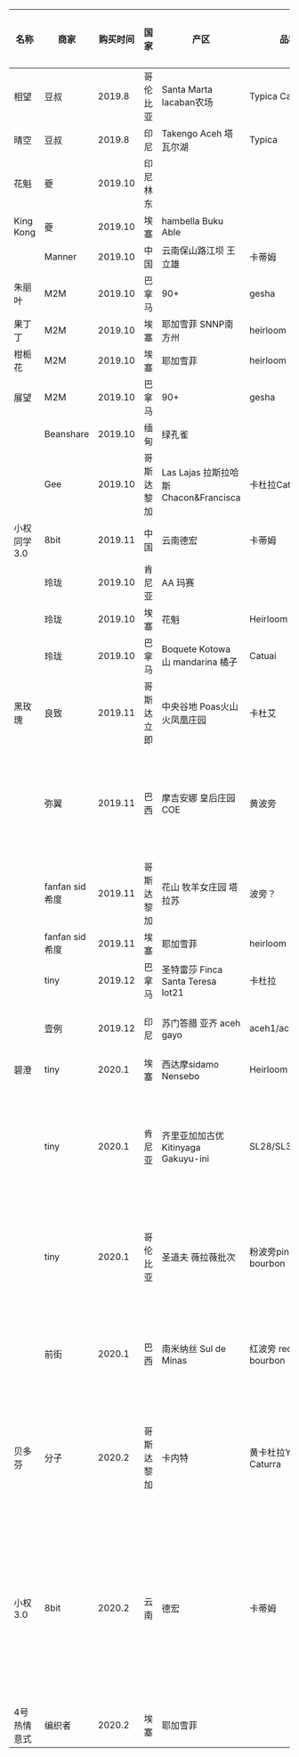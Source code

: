 | 名称        | 商家           | 购买时间 | 国家       | 产区                                  | 品种                   | 处理法              | 烘焙度            | 海拔      | 产季 | 包装容量 | 价格 | 烘焙信息                                       | 风味                                               |
| ----------- | -------------- | -------- | ---------- | ------------------------------------- | ---------------------- | ------------------- | ----------------- | --------- | ---- | -------- | ---- | ---------------------------------------------- | -------------------------------------------------- |
| 相望        | 豆叔           | 2019.8   | 哥伦比亚   | Santa Marta Iacaban农场               | Typica  Castillo       | Fully Washed 全水洗 | 中                | 1100-1300 |      | 227      |      |                                                |                                                    |
| 晴空        | 豆叔           | 2019.8   | 印尼       | Takengo Aceh 塔瓦尔湖                 | Typica                 | Honey 蜜处理        | 中                |           |      | 227      |      |                                                |                                                    |
| 花魁        | 夔             | 2019.10  | 印尼 林东  |                                       |                        | 湿刨                | 浅                | 1350-1500 |      | 227      |      |                                                |                                                    |
| King   Kong | 夔             | 2019.10  | 埃塞       | hambella Buku Able                    |                        | 日晒                | 浅                | 1900-2100 |      | 200      |      |                                                |                                                    |
|             | Manner         | 2019.10  | 中国       | 云南保山路江坝 王立雄                 | 卡蒂姆                 | 水洗                | 中                | 1800      |      | 227      |      |                                                |                                                    |
| 朱丽叶      | M2M            | 2019.10  | 巴拿马     | 90+                                   | gesha                  | 蜜处理              | 浅                | 1400-1800 | 2019 | 105      |      |                                                |                                                    |
| 果丁丁      | M2M            | 2019.10  | 埃塞       | 耶加雪菲 SNNP南方州                   | heirloom               | 日晒                | 浅                | 1800-2200 | 2019 | 120      |      |                                                |                                                    |
| 柑栀花      | M2M            | 2019.10  | 埃塞       | 耶加雪菲                              | heirloom               | 水洗                | 中                | 1500-2000 |      | 120      |      |                                                |                                                    |
| 展望        | M2M            | 2019.10  | 巴拿马     | 90+                                   | gesha                  | 日晒                | 浅                | 1400-1800 |      | 100      |      |                                                |                                                    |
|             | Beanshare      | 2019.10  | 缅甸       | 绿孔雀                                |                        | 水洗                | 浅中              | 1000-1500 |      | 20       |      |                                                |                                                    |
|             | Gee            | 2019.10  | 哥斯达黎加 | Las Lajas 拉斯拉哈斯 Chacon&Francisca | 卡杜拉Caturra          | 发酵水洗            | 浅中              | 1900      | 2018 | 100      |      |                                                |                                                    |
| 小权同学3.0 | 8bit           | 2019.11  | 中国       | 云南德宏                              | 卡蒂姆                 | 甘口清酒            | 中                | 1500-1600 |      | 227      |      |                                                |                                                    |
|             | 玲珑           | 2019.10  | 肯尼亚     | AA 玛赛                               |                        | 水洗                | 浅                |           |      | 227      |      |                                                |                                                    |
|             | 玲珑           | 2019.10  | 埃塞       | 花魁                                  | Heirloom               | 日晒                | 浅                |           |      | 227      |      |                                                |                                                    |
|             | 玲珑           | 2019.10  | 巴拿马     | Boquete Kotowa 山 mandarina 橘子      | Catuai                 | 黄蜜                | 浅                |           |      | 30       |      |                                                |                                                    |
| 黑玫瑰      | 良致           | 2019.11  | 哥斯达立即 | 中央谷地 Poas火山 火凤凰庄园          | 卡杜艾                 | 日晒                | 中                | 1600      |      | 200      |      |                                                |                                                    |
|             | 弥翼           | 2019.11  | 巴西       | 摩吉安娜 皇后庄园  COE                | 黄波旁                 | 半日晒              | 中 62             | 1200-1400 |      | 227      |      | 4：30转黄，9：20一爆  发展3分钟 涨13度，快二爆 |                                                    |
|             | fanfan sid希度 | 2019.11  | 哥斯达黎加 | 花山 牧羊女庄园  塔拉苏               | 波旁？                 | 日晒                |                   |           |      | 32       |      |                                                |                                                    |
|             | fanfan sid希度 | 2019.11  | 埃塞       | 耶加雪菲                              | heirloom               | 日晒                |                   |           |      | 32       |      |                                                |                                                    |
|             | tiny           | 2019.12  | 巴拿马     | 圣特雷莎 Finca Santa Teresa lot21     | 卡杜拉                 | 水洗                | 中                | 1500      |      | 240      |      |                                                |                                                    |
|             | 壹例           | 2019.12  | 印尼       | 苏门答腊 亚齐 aceh  gayo              | aceh1/aceh2            | 日晒                | 中 110# Colorette | 1550      | 2018 | 105      | 12   | 密度 844g/L 含水率 9.7%                        |                                                    |
| 碧澄        | tiny           | 2020.1   | 埃塞       | 西达摩sidamo Nensebo                  | Heirloom               | 水洗                | 浅                | 2200      |      | 120      |      |                                                |                                                    |
|             | tiny           | 2020.1   | 肯尼亚     | 齐里亚加加古优Kitinyaga Gakuyu-ini    | SL28/SL34/ruirul1      | 二次水洗            | 中                | 1650-1700 |      | 120      | 35   |                                                | 西红柿的酸，不喜欢，大部分都手冲了                 |
|             | tiny           | 2020.1   | 哥伦比亚   | 圣道夫 薇拉薇批次                     | 粉波旁pink bourbon     | 水洗                | 中浅              |           |      | 240      | 70   |                                                | 大部分虹吸，摩卡壶少量，好喝                       |
|             | 前街           | 2020.1   | 巴西       | 南米纳丝 Sul de Minas                 | 红波旁 red bourbon     | 水洗                | 中深              |           |      | 200      | 20   |                                                | 不好喝，烟涩味太重，没喝多少                       |
| 贝多芬      | 分子           | 2020.2   | 哥斯达黎加 | 卡内特                                | 黄卡杜拉Yellow Caturra | 水洗                |                   |           |      | 227      | 57   |                                                | 香精豆，第一次经验，后续就腻了                     |
| 小权3.0     | 8bit           | 2020.2   | 云南       | 德宏                                  | 卡蒂姆                 | 甘口清酒            | 中                | 1500-1600 |      | 227      | 0    |                                                | 酒味且有魔鬼尾韵，和编织着混合，摩卡壶了，加奶不错 |
| 4号热情意式 | 编织者         | 2020.2   | 埃塞       | 耶加雪菲                              |                        | 水洗日晒            | 中                |           |      |          |      |                                                | 酸                                                 |





























